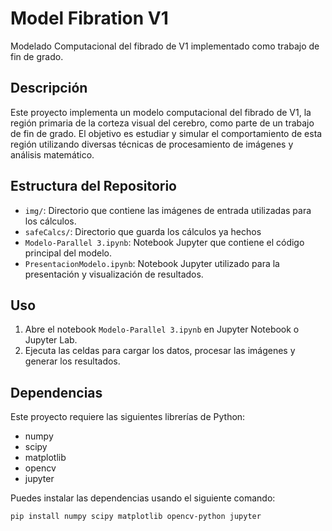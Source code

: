 # Model Fibration V1

Modelado Computacional del fibrado de V1 implementado como trabajo de fin de grado.

## Descripción

Este proyecto implementa un modelo computacional del fibrado de V1, la región primaria de la corteza visual del cerebro, como parte de un trabajo de fin de grado. El objetivo es estudiar y simular el comportamiento de esta región utilizando diversas técnicas de procesamiento de imágenes y análisis matemático.

## Estructura del Repositorio

- `img/`: Directorio que contiene las imágenes de entrada utilizadas para los cálculos.
- `safeCalcs/`: Directorio que guarda los cálculos ya hechos
- `Modelo-Parallel 3.ipynb`: Notebook Jupyter que contiene el código principal del modelo.
- `PresentacionModelo.ipynb`: Notebook Jupyter utilizado para la presentación y visualización de resultados.

## Uso

1. Abre el notebook `Modelo-Parallel 3.ipynb` en Jupyter Notebook o Jupyter Lab.
2. Ejecuta las celdas para cargar los datos, procesar las imágenes y generar los resultados.

## Dependencias

Este proyecto requiere las siguientes librerías de Python:

- numpy
- scipy
- matplotlib
- opencv
- jupyter

Puedes instalar las dependencias usando el siguiente comando:

```bash
pip install numpy scipy matplotlib opencv-python jupyter
